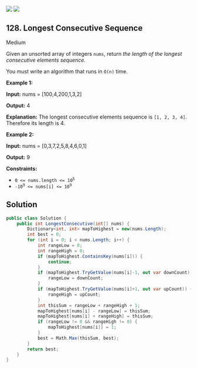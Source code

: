 [![](https://img.shields.io/github/stars/javadev/LeetCode-in-All?label=Stars&style=flat-square)](https://github.com/javadev/LeetCode-in-All)
[![](https://img.shields.io/github/forks/javadev/LeetCode-in-All?label=Fork%20me%20on%20GitHub%20&style=flat-square)](https://github.com/javadev/LeetCode-in-All/fork)

## 128\. Longest Consecutive Sequence

Medium

Given an unsorted array of integers `nums`, return _the length of the longest consecutive elements sequence._

You must write an algorithm that runs in `O(n)` time.

**Example 1:**

**Input:** nums = [100,4,200,1,3,2]

**Output:** 4

**Explanation:** The longest consecutive elements sequence is `[1, 2, 3, 4]`. Therefore its length is 4. 

**Example 2:**

**Input:** nums = [0,3,7,2,5,8,4,6,0,1]

**Output:** 9 

**Constraints:**

*   <code>0 <= nums.length <= 10<sup>5</sup></code>
*   <code>-10<sup>9</sup> <= nums[i] <= 10<sup>9</sup></code>

## Solution

```csharp
public class Solution {
    public int LongestConsecutive(int[] nums) {
        Dictionary<int, int> mapToHighest = new(nums.Length);
        int best = 0;
        for (int i = 0; i < nums.Length; i++) {
            int rangeLow = 0;
            int rangeHigh = 0;
            if (mapToHighest.ContainsKey(nums[i])) {
                continue;
            }
            if (mapToHighest.TryGetValue(nums[i]-1, out var downCount)) {
                rangeLow = downCount;
            }
            if (mapToHighest.TryGetValue(nums[i]+1, out var upCount)) {
                rangeHigh = upCount;
            }
            int thisSum = rangeLow + rangeHigh + 1;
            mapToHighest[nums[i] - rangeLow] = thisSum;
            mapToHighest[nums[i] + rangeHigh] = thisSum;
            if (rangeLow != 0 && rangeHigh != 0) {
                mapToHighest[nums[i]] = 1;
            }
            best = Math.Max(thisSum, best);
        }
        return best;
    }
}
```